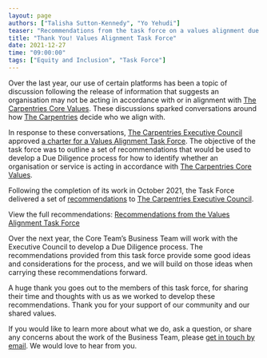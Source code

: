 ```yaml
---
layout: page
authors: ["Talisha Sutton-Kennedy", "Yo Yehudi"]
teaser: "Recommendations from the task force on a values alignment due diligence process"
title: "Thank You! Values Alignment Task Force"
date: 2021-12-27
time: "09:00:00"
tags: ["Equity and Inclusion", "Task Force"]
---
```


Over the last year, our use of certain platforms has been a topic of discussion following the release of information that suggests an organisation may not be acting in accordance with or in alignment with [The Carpentries Core Values](https://carpentries.org/values/). These discussions sparked conversations around how [The Carpentries](https://carpentries.org/) decide who we align with.

In response to these conversations, [The Carpentries Executive Council](https://docs.carpentries.org/topic_folders/governance/executive-council.html) approved [a charter for a Values Alignment Task Force](https://github.com/carpentries/task-forces/blob/main/2021/Values-Alignment/Values-Alignment-charter.md). The objective of the task force was to outline a set of recommendations that would be used to develop a Due Diligence process for how to identify whether an organisation or service is acting in accordance with [The Carpentries Core Values](https://carpentries.org/values/).

Following the completion of its work in October 2021, the Task Force delivered a set of [recommendations]([/files/pdf/Recommendations-ValuesAlignment-TaskForce.pdf](https://docs.google.com/document/d/1JUn0_bDX57BQneVM6moj5hOoLvFR5UorNMr6XmTk_9c/edit#)) to [The Carpentries Executive Council](https://docs.carpentries.org/topic_folders/governance/executive-council.html).

View the full recommendations:
	[Recommendations from the Values Alignment Task Force]([/files/pdf/Recommendations-ValuesAlignment-TaskForce.pdf](https://docs.google.com/document/d/1JUn0_bDX57BQneVM6moj5hOoLvFR5UorNMr6XmTk_9c/edit#))

Over the next year, the Core Team’s Business Team will work with the Executive Council to develop a Due Diligence process. The recommendations provided from this task force provide some good ideas and considerations for the process, and we will build on those ideas when carrying these recommendations forward.

A huge thank you goes out to the members of this task force, for sharing their time and thoughts with us as we worked to develop these recommendations. Thank you for your support of our community and our shared values.

If you would like to learn more about what we do, ask a question, or share any concerns about the work of the Business Team, please [get in touch by email](mailto:team@carpentries.org). We would love to hear from you.

